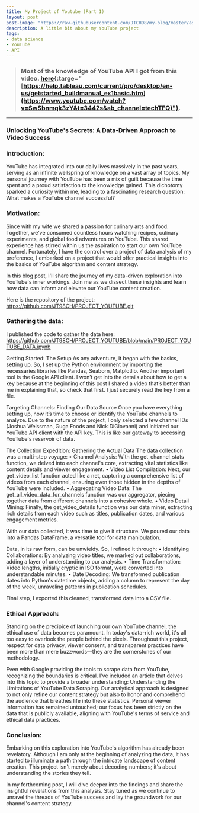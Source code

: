 ```yaml
---
title: My Project of Youtube (Part 1)
layout: post
post-image: "https://raw.githubusercontent.com/JTCH98/my-blog/master/assets/images/youtube-data-image.png"
description: A little bit about my YouTube project
tags:
- data science
- YouTube
- API
---
```

> ### Most of the knowledge of YouTube API I got from this video. [here](https://www.youtube.com/watch?v=SwSbnmqk3zY&t=3442s&ab_channel=techTFQ){:targe="[https://help.tableau.com/current/pro/desktop/en-us/getstarted_buildmanual_ex1basic.htm](https://www.youtube.com/watch?v=SwSbnmqk3zY&t=3442s&ab_channel=techTFQ)"}.
---

### Unlocking YouTube's Secrets: A Data-Driven Approach to Video Success

### Introduction:

YouTube has integrated into our daily lives massively in the past years, serving as an infinite wellspring of knowledge on a vast array of topics. My personal journey with YouTube has been a mix of guilt because the time spent and a proud satisfaction to the knowledge gained. This dichotomy sparked a curiosity within me, leading to a fascinating research question: What makes a YouTube channel successful?

### Motivation:

Since with my wife we shared a passion for culinary arts and food. Together, we've consumed countless hours watching recipes, culinary experiments, and global food adventures on YouTube. This shared experience has stirred within us the aspiration to start our own YouTube channel. Fortunately, I have the control over a project of data analysis of my preference, I embarked on a project that would offer practical insights into the basics of YouTube algorithm and content strategy.

In this blog post, I'll share the journey of my data-driven exploration into YouTube's inner workings. Join me as we dissect these insights and learn how data can inform and elevate our YouTube content creation.

Here is the repository of the project: https://github.com/JT98CH/PROJECT_YOUTUBE.git

### Gathering the data:

I published the code to gather the data here: https://github.com/JT98CH/PROJECT_YOUTUBE/blob/main/PROJECT_YOUTUBE_DATA.ipynb

Getting Started: The Setup
As any adventure, it began with the basics, setting up. So, I set up the Python environment by importing the necessaries libraries like Pandas, Seaborn, Matplotlib. Another important tool is the Google API client. I won’t get into the details about how to get a key because at the beginning of this post I shared a video that’s better than me in explaining that, so check that first. I just securely read the key from a file.

Targeting Channels: Finding Our Data Source
Once you have everything setting up, now it’s time to choose or identify the YouTube channels to analyze. Due to the nature of the project, I only selected a few channel IDs (Joshua Weissman, Guga Foods and Nick DiGiovanni) and initiated our YouTube API client with the API key. This is like our gateway to accessing YouTube's reservoir of data.

The Collection Expedition: Gathering the Actual Data
The data collection was a multi-step voyage:
•	Channel Analysis: With the get_channel_stats function, we delved into each channel's core, extracting vital statistics like content details and viewer engagement.
•	Video List Compilation: Next, our get_video_list function acted like a net, capturing a comprehensive list of videos from each channel, ensuring even those hidden in the depths of YouTube were included.
•	Aggregating Video Data: The get_all_video_data_for_channels function was our aggregator, piecing together data from different channels into a cohesive whole.
•	Video Detail Mining: Finally, the get_video_details function was our data miner, extracting rich details from each video such as titles, publication dates, and various engagement metrics.

With our data collected, it was time to give it structure. We poured our data into a Pandas DataFrame, a versatile tool for data manipulation. 

Data, in its raw form, can be unwieldy. So, I refined it through:
•	Identifying Collaborations: By analyzing video titles, we marked out collaborations, adding a layer of understanding to our analysis.
•	Time Transformation: Video lengths, initially cryptic in ISO format, were converted into understandable minutes.
•	Date Decoding: We transformed publication dates into Python's datetime objects, adding a column to represent the day of the week, unraveling patterns in publication schedules.

Final step, I exported this cleaned, transformed data into a CSV file.

### Ethical Approach:

Standing on the precipice of launching our own YouTube channel, the ethical use of data becomes paramount. In today's data-rich world, it's all too easy to overlook the people behind the pixels. Throughout this project, respect for data privacy, viewer consent, and transparent practices have been more than mere buzzwords—they are the cornerstones of our methodology.

Even with Google providing the tools to scrape data from YouTube, recognizing the boundaries is critical. I’ve included an article that delves into this topic to provide a broader understanding: Understanding the Limitations of YouTube Data Scraping. Our analytical approach is designed to not only refine our content strategy but also to honor and comprehend the audience that breathes life into these statistics. Personal viewer information has remained untouched; our focus has been strictly on the data that is publicly available, aligning with YouTube's terms of service and ethical data practices.

### Conclusion:

Embarking on this exploration into YouTube's algorithm has already been revelatory. Although I am only at the beginning of analyzing the data, it has started to illuminate a path through the intricate landscape of content creation. This project isn't merely about decoding numbers; it's about understanding the stories they tell.

In my forthcoming post, I will dive deeper into the findings and share the insightful revelations from this analysis. Stay tuned as we continue to unravel the threads of YouTube success and lay the groundwork for our channel's content strategy.

